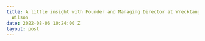 ```yaml
---
title: A little insight with Founder and Managing Director at Wrecktangle - Jillian
  Wilson
date: 2022-08-06 10:24:00 Z
layout: post
---
```


